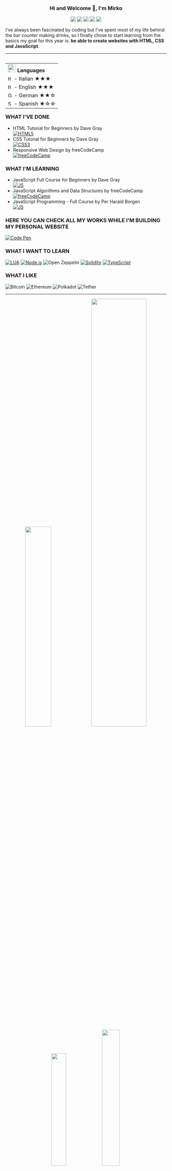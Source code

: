 <h3 align="center">Hi and Welcome 👋, I'm Mirko</h3>

<p align="center">
  <a href="https://www.linkedin.com/in/mirko-fede/"><img src="https://img.shields.io/badge/linkedin-%230077B5.svg?style=for-the-badge&logo=linkedin&logoColor=white" /></a> <a href=https://mirkoeffe.shop><img src="https://img.shields.io/badge/website-000000?style=for-the-badge&logo=About.me&logoColor=white" /></a> <a href="https://twitter.com/mirko_effe"><img src="https://img.shields.io/badge/Twitter-%231DA1F2.svg?style=for-the-badge&logo=Twitter&logoColor=white" /></a> <a href="https://www.instagram.com/mirko_effe"><img src="https://img.shields.io/badge/Instagram-%23E4405F.svg?style=for-the-badge&logo=Instagram&logoColor=white" /></a> <a href="https://techhub.social/@mirkoeffe"><img src="https://img.shields.io/badge/-MASTODON-%232B90D9?style=for-the-badge&logo=mastodon&logoColor=white" /></a> 
</p>

I've always been fascinated by coding but I've spent most of my life behind the bar counter making drinks, so I finally chose to start learning from the basics my goal for this year is: **be able to create websites with HTML, CSS and JavaScript**.

<hr/>

<table align="right">
  <tr><td><img alt="Languages" height="25" width="25" src="https://user-images.githubusercontent.com/66520536/223928836-c6b4374c-2a1b-44c4-8d64-6ba9fbe1c9c2.svg"> <b>Languages</b></a></td></tr>
  <tr><td><img alt="Italian" height="15" src="https://user-images.githubusercontent.com/66520536/223905801-89352d3e-3b27-4e73-a1ee-398c4d044895.svg" /> -
 Italian ★★★</td></tr>
  <tr><td><img alt="Italian" height="15" src="https://user-images.githubusercontent.com/66520536/223906279-3a400349-c8f5-48a8-b929-2ac82d60892e.svg" /> - English ★★★</a></td></tr>
  <tr><td><img alt="German" height="15" src="https://user-images.githubusercontent.com/66520536/223906722-9795a680-8250-4389-980f-7af9f7835045.svg" /> - German ★★☆</a></td></tr>
  <tr><td><img alt="Spanish" height="15" src="https://user-images.githubusercontent.com/66520536/223907660-26f95e16-361e-44ae-b294-e921fa762f7b.svg" /> - Spanish ★☆☆</a></td></tr>
</table>

### **WHAT I'VE DONE**

- HTML Tutorial for Beginners by Dave Gray <br>
<a href="https://www.youtube.com/watch?v=mJgBOIoGihA&list=PL0Zuz27SZ-6M1Uopt6_VL3gf3cpMnwavm" target="_blank"><img alt="HTML5" src="https://img.shields.io/badge/html5-%23E34F26.svg?style=for-the-badge&logo=html5&logoColor=white" /></a> 
- CSS Tutorial for Beginners by Dave Gray <br>
<a href="https://www.youtube.com/watch?v=0W6qz0-aDaM&list=PL0Zuz27SZ-6Mx9fd9elt80G1bPcySmWit" target="_blank"><img alt="CSS3" src="https://img.shields.io/badge/css3-%231572B6.svg?style=for-the-badge&logo=css3&logoColor=white" /></a>
- Responsive Web Design by freeCodeCamp <br>
<a href="https://www.freecodecamp.org/certification/mirko_effe/responsive-web-design" target="_blank"><img alt="freeCodeCamp" src="https://img.shields.io/badge/Freecodecamp-%23123.svg?&style=for-the-badge&logo=freecodecamp&logoColor=green" /></a>

### **WHAT I'M LEARNING**

- JavaScript Full Course for Beginners by Dave Gray <br>
<a href="https://www.youtube.com/watch?v=EfAl9bwzVZk&t=11709s" target="_blank"><img alt="JS " src="https://img.shields.io/badge/javascript-%23323330.svg?style=for-the-badge&logo=javascript&logoColor=%23F7DF1E" /></a>
- JavaScript Algorithms and Data Structures by freeCodeCamp <br>
<a href="https://www.freecodecamp.org/learn/javascript-algorithms-and-data-structures/basic-javascript/passing-values-to-functions-with-arguments" target="_blank"><img alt="freeCodeCamp" src="https://img.shields.io/badge/Freecodecamp-%23123.svg?&style=for-the-badge&logo=freecodecamp&logoColor=green" /></a>
- JavaScript Programming - Full Course by Per Harald Borgen <br>
<a href="https://www.youtube.com/watch?v=jS4aFq5-91M&list=PLHXH6gEbdVvL16MSUiAa4u6Kv1qtSypVq&index=4" target="_blank"><img alt="JS " src="https://img.shields.io/badge/javascript-%23323330.svg?style=for-the-badge&logo=javascript&logoColor=%23F7DF1E" /></a>

### **HERE YOU CAN CHECK ALL MY WORKS WHILE I'M BUILDING MY PERSONAL WEBSITE**
<p align="left">
<a href="https://codepen.io/mirkoeffe" target="_blank"><img alt="Code Pen" src=https://img.shields.io/badge/Codepen-000000?style=for-the-badge&logo=codepen&logoColor=white /></a>
</p>

### **WHAT I WANT TO LEARN**
<p align="left">
  <a href="https://www.youtube.com/watch?v=1srFmjt1Ib0"><img alt="LUA" src="https://img.shields.io/badge/lua-%232C2D72.svg?style=for-the-badge&logo=lua&logoColor=white" /></a>
  <a href="https://www.youtube.com/watch?v=f2EqECiTBL8"><img alt="Node.js" src="https://img.shields.io/badge/node.js-6DA55F?style=for-the-badge&logo=node.js&logoColor=white" /></a>
  <img alt="Open Zeppelin" src="https://img.shields.io/badge/OpenZeppelin-4E5EE4?logo=OpenZeppelin&logoColor=fff&style=for-the-badge" />
  <a href="https://www.youtube.com/watch?v=gyMwXuJrbJQ"><img alt="Solidity" src="https://img.shields.io/badge/Solidity-%23363636.svg?style=for-the-badge&logo=solidity&logoColor=white" /></a>
  <a href="https://www.youtube.com/watch?v=gieEQFIfgYc"><img alt="TypeScript" src="https://img.shields.io/badge/typescript-%23007ACC.svg?style=for-the-badge&logo=typescript&logoColor=white" /></a>
</p>

### **WHAT I LIKE**
<p align="left">
  <img alt="Bitcoin" src="https://img.shields.io/badge/Bitcoin-000?style=for-the-badge&logo=bitcoin&logoColor=white" />
  <img alt="Ethereum" src="https://img.shields.io/badge/Ethereum-3C3C3D?style=for-the-badge&logo=Ethereum&logoColor=white" />
  <img alt="Polkadot" src="https://img.shields.io/badge/polkadot-E6007A?style=for-the-badge&logo=polkadot&logoColor=white" />
  <img alt="Tether" src="https://img.shields.io/badge/tether-168363?style=for-the-badge&logo=tether&logoColor=white" />
</p>
<hr/>
<p align="center">
<img width="40%" src="https://github-readme-stats-mirkoeffe.vercel.app/api?username=mirkoeffe&show_icons=true&theme=nord&border_radius=6.5&include_all_commits=true" /> <img width="58.5%" src="http://github-profile-summary-cards.vercel.app/api/cards/profile-details?username=mirkoeffe&theme=nord_dark" />
  <img width="30%" src="https://github-readme-stats-mirkoeffe.vercel.app/api/top-langs/?username=anuraghazra&layout=compact" /> <img width="33%" src="https://github-profile-trophy.vercel.app/?username=ryo-ma&theme=onedark&row=2&column=4" />
</p> 
<hr/>

<p align="center">
<img src="https://komarev.com/ghpvc/?username=mirkoeffe&color=191970&label=VISITORS&style=flta-square"/> <a href="https://github.com/Naereen/StrapDown.js/blob/master/LICENSE"><img src="https://img.shields.io/github/license/Naereen/StrapDown.js.svg"/></a> <a href="https://shields.io/"/><img src="https://img.shields.io/badge/MADE-WITH%20LOVE-red.svg"/></a> <a href="https://github.com/mirkoeffe/mirkoeffe/issues"><img src="https://img.shields.io/badge/Send%20me-a%20message-1abc9c.svg"></a>
</p>

